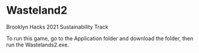 # Wasteland2

Brooklyn Hacks 2021 Sustainability Track

To run this game, go to the Application folder and download the folder, then run the Wastelands2.exe.
